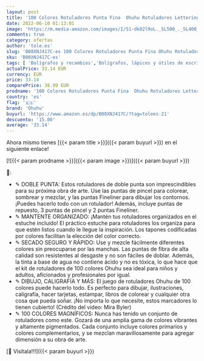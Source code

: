 ```yaml
---
layout: post
title: '100 Colores Rotuladores Punta Fina  Ohuhu Rotuladores Lettering Rotuladores Punta Pincel  Acuarelables Marcadores de Pincel para Niños y Adultos Dibujo  Caligrafía  Lettering'
date: 2022-06-10 01:13:01
image: 'https://m.media-amazon.com/images/I/51-dk02l9oL._SL500_._SL400_.jpg'
comments: true
category: ofertas
author: 'tole.es'
slug: 'B08XNJ417C-es 100 Colores Rotuladores Punta Fina Ohuhu Rotuladores...'
sku: 'B08XNJ417C-es'
tags: [ 'Bolígrafos y recambios','Bolígrafos, lápices y útiles de escritura','Oficina y papelería','Rotuladores de punta fina','ohuhu','rotuladores','🇪🇸', ]
actualPrice: 33.14 EUR
currency: EUR
price: 33.14
comparePrice: 38.99 EUR
prodname: '100 Colores Rotuladores Punta Fina  Ohuhu Rotuladores Lettering Rotuladores Punta Pincel  Acuarelables Marcadores de Pincel para Niños y Adultos Dibujo  Caligrafía  Lettering'
country: 'es'
flag: '🇪🇸'
brand: 'Ohuhu'
buyurl: 'https://www.amazon.es/dp/B08XNJ417C/?tag=tolees-21'
descuento: '15.00'
average: '33.14'
---
```


Ahora mismo tienes [{{< param title >}}]({{< param buyurl >}}) en el siguiente enlace!

[![{{< param prodname >}}]({{< param image >}})]({{< param buyurl >}})

🔎:

- ✎ DOBLE PUNTA: Estos rotuladores de doble punta son imprescindibles para su próxima obra de arte. Use las puntas de pincel para colorear, sombrear y mezclar, y las puntas Fineliner para dibujar los contornos. ¡Puedes hacerlo todo con un rotulador! Además, incluye puntas de repuesto, 3 puntas de pincel y 2 puntas Fineliner.
- ✎ MANTENTE ORGANIZADO: ¡Mantén tus rotuladores organizados en el estuche incluido! El práctico estuche para rotuladores los organiza para que estén listos cuando le llegue la inspiración. Los tapones codificadas por colores facilitan la elección del color correcto.
- ✎ SECADO SEGURO Y RÁPIDO: Use y mezcle fácilmente diferentes colores sin preocuparse por las manchas. Las puntas de fibra de alta calidad son resistentes al desgaste y no son fáciles de doblar. Además, la tinta a base de agua no contiene ácido y no es tóxica, lo que hace que el kit de rotuladores de 100 colores Ohuhu sea ideal para niños y adultos, aficionados y profesionales por igual.
- ✎ DIBUJO, CALIGRAFÍA Y MÁS: El juego de rotuladores Ohuhu de 100 colores puede hacerlo todo. Es perfecto para dibujar, ilustraciones, caligrafía, hacer tarjetas, estampar, libros de colorear y cualquier otra cosa que pueda soñar. ¡No importa lo que necesite, estos marcadores lo tienen cubierto! (Crédito del video: Mira Byler)
- ✎ 100 COLORES MAGNÍFICOS: Nunca has tenido un conjunto de rotuladores como este. Gozará de una amplia gama de colores vibrantes y altamente pigmentados. Cada conjunto incluye colores primarios y colores complementarios, y se mezclan maravillosamente para agregar dimensión a su obra de arte.

[🛒 Visítala!!!]({{< param buyurl >}})
